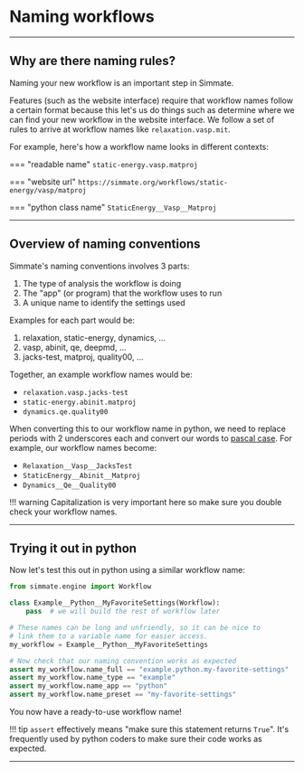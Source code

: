
# Naming workflows

----------------------------------------------------------------------

## Why are there naming rules?
Naming your new workflow is an important step in Simmate. 

Features (such as the website interface) require that workflow names follow a certain format because this let's us do things such as determine where we can find your new workflow in the website interface. We follow a set of rules to arrive at workflow names like `relaxation.vasp.mit`.

For example, here's how a workflow name looks in different contexts:

=== "readable name"
    ```
    static-energy.vasp.matproj
    ```

=== "website url"
    ```
    https://simmate.org/workflows/static-energy/vasp/matproj
    ```

=== "python class name"
    ```
    StaticEnergy__Vasp__Matproj
    ```

----------------------------------------------------------------------

## Overview of naming conventions

Simmate's naming conventions involves 3 parts:

1.  The type of analysis the workflow is doing
2.  The "app" (or program) that the workflow uses to run
3.  A unique name to identify the settings used

Examples for each part would be:

1. relaxation, static-energy, dynamics, ...
2. vasp, abinit, qe, deepmd, ...
3. jacks-test, matproj, quality00, ...

Together, an example workflow names would be:

- `relaxation.vasp.jacks-test`
- `static-energy.abinit.matproj`
- `dynamics.qe.quality00`

When converting this to our workflow name in python, we need to replace
periods with 2 underscores each and convert our words to
[pascal case](https://khalilstemmler.com/blogs/camel-case-snake-case-pascal-case/).
For example, our workflow names become:

- `Relaxation__Vasp__JacksTest`
- `StaticEnergy__Abinit__Matproj`
- `Dynamics__Qe__Quality00`

!!! warning
    Capitalization is very important here so make sure you double check your workflow names.

----------------------------------------------------------------------

## Trying it out in python

Now let's test this out in python using a similar workflow name:
``` python
from simmate.engine import Workflow

class Example__Python__MyFavoriteSettings(Workflow):
    pass  # we will build the rest of workflow later

# These names can be long and unfriendly, so it can be nice to
# link them to a variable name for easier access.
my_workflow = Example__Python__MyFavoriteSettings

# Now check that our naming convention works as expected
assert my_workflow.name_full == "example.python.my-favorite-settings"
assert my_workflow.name_type == "example"
assert my_workflow.name_app == "python"
assert my_workflow.name_preset == "my-favorite-settings"
```

You now have a ready-to-use workflow name!

!!! tip
    `assert` effectively means "make sure this statement returns `True`". It's
    frequently used by python coders to make sure their code works as expected.

----------------------------------------------------------------------
